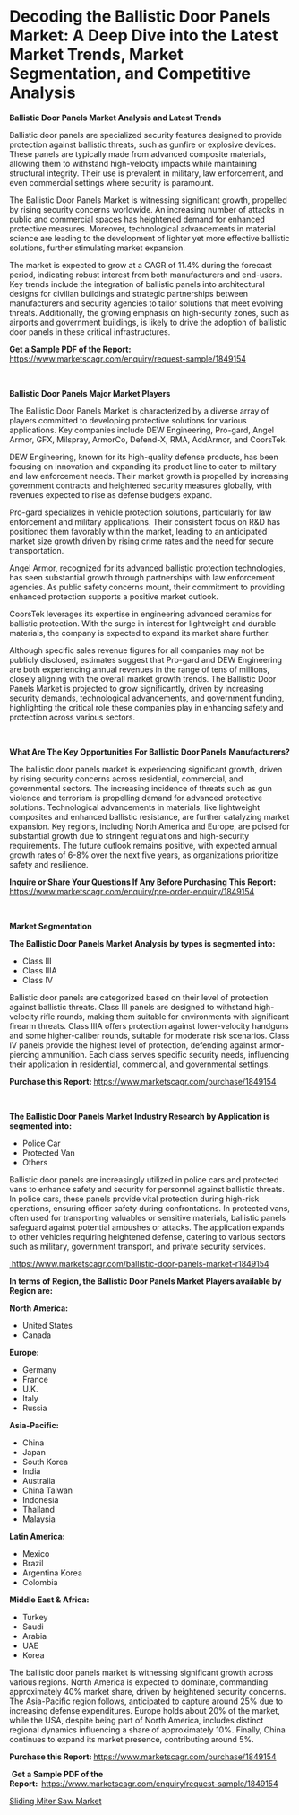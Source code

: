 <p><h1>Decoding the Ballistic Door Panels Market: A Deep Dive into the Latest Market Trends, Market Segmentation, and Competitive Analysis</h1></p><p><strong>Ballistic Door Panels Market Analysis and Latest Trends</strong></p>
<p><p>Ballistic door panels are specialized security features designed to provide protection against ballistic threats, such as gunfire or explosive devices. These panels are typically made from advanced composite materials, allowing them to withstand high-velocity impacts while maintaining structural integrity. Their use is prevalent in military, law enforcement, and even commercial settings where security is paramount.</p><p>The Ballistic Door Panels Market is witnessing significant growth, propelled by rising security concerns worldwide. An increasing number of attacks in public and commercial spaces has heightened demand for enhanced protective measures. Moreover, technological advancements in material science are leading to the development of lighter yet more effective ballistic solutions, further stimulating market expansion.</p><p>The market is expected to grow at a CAGR of 11.4% during the forecast period, indicating robust interest from both manufacturers and end-users. Key trends include the integration of ballistic panels into architectural designs for civilian buildings and strategic partnerships between manufacturers and security agencies to tailor solutions that meet evolving threats. Additionally, the growing emphasis on high-security zones, such as airports and government buildings, is likely to drive the adoption of ballistic door panels in these critical infrastructures.</p></p>
<p><strong>Get a Sample PDF of the Report:&nbsp;</strong> <a href="https://www.marketscagr.com/enquiry/request-sample/1849154?utm_campaign=2535&utm_medium=2&utm_source=Github&utm_content=ia&utm_term=22022025&utm_id=ballistic-door-panels">https://www.marketscagr.com/enquiry/request-sample/1849154</a></p>
<p>&nbsp;</p>
<p><strong>Ballistic Door Panels Major Market Players</strong></p>
<p><p>The Ballistic Door Panels Market is characterized by a diverse array of players committed to developing protective solutions for various applications. Key companies include DEW Engineering, Pro-gard, Angel Armor, GFX, Milspray, ArmorCo, Defend-X, RMA, AddArmor, and CoorsTek.</p><p>DEW Engineering, known for its high-quality defense products, has been focusing on innovation and expanding its product line to cater to military and law enforcement needs. Their market growth is propelled by increasing government contracts and heightened security measures globally, with revenues expected to rise as defense budgets expand.</p><p>Pro-gard specializes in vehicle protection solutions, particularly for law enforcement and military applications. Their consistent focus on R&D has positioned them favorably within the market, leading to an anticipated market size growth driven by rising crime rates and the need for secure transportation.</p><p>Angel Armor, recognized for its advanced ballistic protection technologies, has seen substantial growth through partnerships with law enforcement agencies. As public safety concerns mount, their commitment to providing enhanced protection supports a positive market outlook.</p><p>CoorsTek leverages its expertise in engineering advanced ceramics for ballistic protection. With the surge in interest for lightweight and durable materials, the company is expected to expand its market share further. </p><p>Although specific sales revenue figures for all companies may not be publicly disclosed, estimates suggest that Pro-gard and DEW Engineering are both experiencing annual revenues in the range of tens of millions, closely aligning with the overall market growth trends. The Ballistic Door Panels Market is projected to grow significantly, driven by increasing security demands, technological advancements, and government funding, highlighting the critical role these companies play in enhancing safety and protection across various sectors.</p></p>
<p>&nbsp;</p>
<p><strong>What Are The Key Opportunities For Ballistic Door Panels Manufacturers?</strong></p>
<p><p>The ballistic door panels market is experiencing significant growth, driven by rising security concerns across residential, commercial, and governmental sectors. The increasing incidence of threats such as gun violence and terrorism is propelling demand for advanced protective solutions. Technological advancements in materials, like lightweight composites and enhanced ballistic resistance, are further catalyzing market expansion. Key regions, including North America and Europe, are poised for substantial growth due to stringent regulations and high-security requirements. The future outlook remains positive, with expected annual growth rates of 6-8% over the next five years, as organizations prioritize safety and resilience.</p></p>
<p><strong>Inquire or Share Your Questions If Any Before Purchasing This Report:</strong> <a href="https://www.marketscagr.com/enquiry/pre-order-enquiry/1849154?utm_campaign=2535&utm_medium=2&utm_source=Github&utm_content=ia&utm_term=22022025&utm_id=ballistic-door-panels">https://www.marketscagr.com/enquiry/pre-order-enquiry/1849154</a></p>
<p>&nbsp;</p>
<p><strong>Market Segmentation</strong></p>
<p><strong>The Ballistic Door Panels Market Analysis by types is segmented into:</strong></p>
<p><ul><li>Class III</li><li>Class IIIA</li><li>Class IV</li></ul></p>
<p><p>Ballistic door panels are categorized based on their level of protection against ballistic threats. Class III panels are designed to withstand high-velocity rifle rounds, making them suitable for environments with significant firearm threats. Class IIIA offers protection against lower-velocity handguns and some higher-caliber rounds, suitable for moderate risk scenarios. Class IV panels provide the highest level of protection, defending against armor-piercing ammunition. Each class serves specific security needs, influencing their application in residential, commercial, and governmental settings.</p></p>
<p><strong>Purchase this Report:&nbsp;</strong><a href="https://www.marketscagr.com/purchase/1849154?utm_campaign=2535&utm_medium=2&utm_source=Github&utm_content=ia&utm_term=22022025&utm_id=ballistic-door-panels">https://www.marketscagr.com/purchase/1849154</a></p>
<p>&nbsp;</p>
<p><strong>The Ballistic Door Panels Market Industry Research by Application is segmented into:</strong></p>
<p><ul><li>Police Car</li><li>Protected Van</li><li>Others</li></ul></p>
<p><p>Ballistic door panels are increasingly utilized in police cars and protected vans to enhance safety and security for personnel against ballistic threats. In police cars, these panels provide vital protection during high-risk operations, ensuring officer safety during confrontations. In protected vans, often used for transporting valuables or sensitive materials, ballistic panels safeguard against potential ambushes or attacks. The application expands to other vehicles requiring heightened defense, catering to various sectors such as military, government transport, and private security services.</p></p>
<p><a href="https://www.marketscagr.com/ballistic-door-panels-market-r1849154?utm_campaign=2535&utm_medium=2&utm_source=Github&utm_content=ia&utm_term=22022025&utm_id=ballistic-door-panels">&nbsp;https://www.marketscagr.com/ballistic-door-panels-market-r1849154</a></p>
<p><strong>In terms of Region, the Ballistic Door Panels Market Players available by Region are:</strong></p>
<p>
    <p> <strong> North America: </strong>
        <ul>
            <li>United States</li>
            <li>Canada</li>
        </ul>
        </p> 
    <p> <strong> Europe: </strong>
        <ul>
            <li>Germany</li>
            <li>France</li>
            <li>U.K.</li>
            <li>Italy</li>
            <li>Russia</li>
        </ul>
        </p> 
    <p> <strong> Asia-Pacific: </strong>
        <ul>
            <li>China</li>
            <li>Japan</li>
            <li>South Korea</li>
            <li>India</li>
            <li>Australia</li>
            <li>China Taiwan</li>
            <li>Indonesia</li>
            <li>Thailand</li>
            <li>Malaysia</li>
        </ul>
        </p> 
    <p> <strong> Latin America: </strong>
        <ul>
            <li>Mexico</li>
            <li>Brazil</li>
            <li>Argentina Korea</li>
            <li>Colombia</li>
        </ul>
        </p> 
    <p> <strong> Middle East & Africa: </strong>
        <ul>
            <li>Turkey</li>
            <li>Saudi</li>
            <li>Arabia</li>
            <li>UAE</li>
            <li>Korea</li>
        </ul>
    </p>
    </p>
<p><p>The ballistic door panels market is witnessing significant growth across various regions. North America is expected to dominate, commanding approximately 40% market share, driven by heightened security concerns. The Asia-Pacific region follows, anticipated to capture around 25% due to increasing defense expenditures. Europe holds about 20% of the market, while the USA, despite being part of North America, includes distinct regional dynamics influencing a share of approximately 10%. Finally, China continues to expand its market presence, contributing around 5%.</p></p>
<p><strong>Purchase this Report: </strong><a href="https://www.marketscagr.com/purchase/1849154?utm_campaign=2535&utm_medium=2&utm_source=Github&utm_content=ia&utm_term=22022025&utm_id=ballistic-door-panels">https://www.marketscagr.com/purchase/1849154</a></p>
<p>&nbsp;<strong>Get a Sample PDF of the Report:&nbsp;&nbsp;</strong><a href="https://www.marketscagr.com/enquiry/request-sample/1849154?utm_campaign=2535&utm_medium=2&utm_source=Github&utm_content=ia&utm_term=22022025&utm_id=ballistic-door-panels">https://www.marketscagr.com/enquiry/request-sample/1849154</a></p>
<p><strong></strong></p>
<p><p><a href="https://github.com/carendesrochers299/Market-Research-Report-List-1/blob/main/sliding-miter-saw-market.md?utm_campaign=2535&utm_medium=2&utm_source=Github&utm_content=ia&utm_term=22022025&utm_id=ballistic-door-panels">Sliding Miter Saw Market</a></p></p>